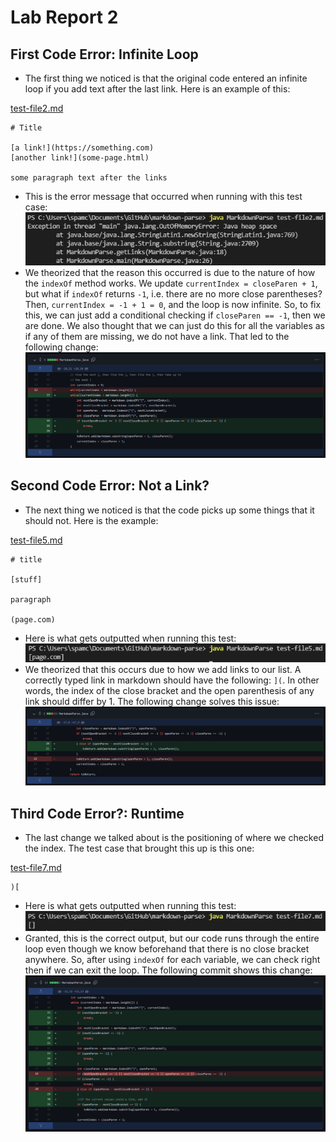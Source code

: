 # Lab Report 2

## First Code Error: Infinite Loop
- The first thing we noticed is that the original code entered an infinite loop if you add text after the last link. Here is an example of this:

[test-file2.md](https://github.com/eNebulas/markdown-parse/blob/main/test-file2.md)
```
# Title

[a link!](https://something.com)
[another link!](some-page.html)

some paragraph text after the links
```
- This is the error message that occurred when running with this test case:
![infinite-loop](https://github.com/eNebulas/cse15l-lab-reports/blob/main/images/error-1-infinite-loop.png?raw=true)
- We theorized that the reason this occurred is due to the nature of how the `indexOf` method works. We update `currentIndex = closeParen + 1`, but what if `indexOf` returns `-1`, i.e. there are no more close parentheses? Then, `currentIndex = -1 + 1 = 0`, and the loop is now infinite. So, to fix this, we can just add a conditional checking if `closeParen == -1`, then we are done. We also thought that we can just do this for all the variables as if any of them are missing, we do not have a link. That led to the following change:
![first-code-change](https://github.com/eNebulas/cse15l-lab-reports/blob/main/images/first-code-change2.png?raw=true)

## Second Code Error: Not a Link?
- The next thing we noticed is that the code picks up some things that it should not. Here is the example:

[test-file5.md](https://github.com/eNebulas/markdown-parse/blob/main/test-file5.md)
```
# title

[stuff]

paragraph

(page.com)
```
- Here is what gets outputted when running this test:
![not-a-link](https://github.com/eNebulas/cse15l-lab-reports/blob/main/images/error-2-not-a-link.png?raw=true)
- We theorized that this occurs due to how we add links to our list. A correctly typed link in markdown should have the following: `](`. In other words, the index of the close bracket and the open parenthesis of any link should differ by 1. The following change solves this issue:
![second-code-change](https://github.com/eNebulas/cse15l-lab-reports/blob/main/images/second-code-change.png?raw=true)

## Third Code Error?: Runtime
- The last change we talked about is the positioning of where we checked the index. The test case that brought this up is this one:

[test-file7.md](https://github.com/eNebulas/markdown-parse/blob/main/test-file7.md)
```
)[
```
- Here is what gets outputted when running this test:
![runtime](https://github.com/eNebulas/cse15l-lab-reports/blob/main/images/error-3-runtime.png?raw=true)
- Granted, this is the correct output, but our code runs through the entire loop even though we know beforehand that there is no close bracket anywhere. So, after using `indexOf` for each variable, we can check right then if we can exit the loop. The following commit shows this change:
![third-code-change](https://github.com/eNebulas/cse15l-lab-reports/blob/main/images/third-code-change.png?raw=true)

